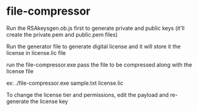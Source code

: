 # file-compressor

Run the RSAkeysgen.ob.js first to generate private and public keys
(it'll create the private.pem and public.pem files)

Run the generator file to generate digital license and it will store it the license in license.lic file

run the file-compressor.exe pass the file to be compressed along with the license file

ex: ./file-compressor.exe sample.txt license.lic

To change the license tier and permissions, edit the payload and re-generate the license key
